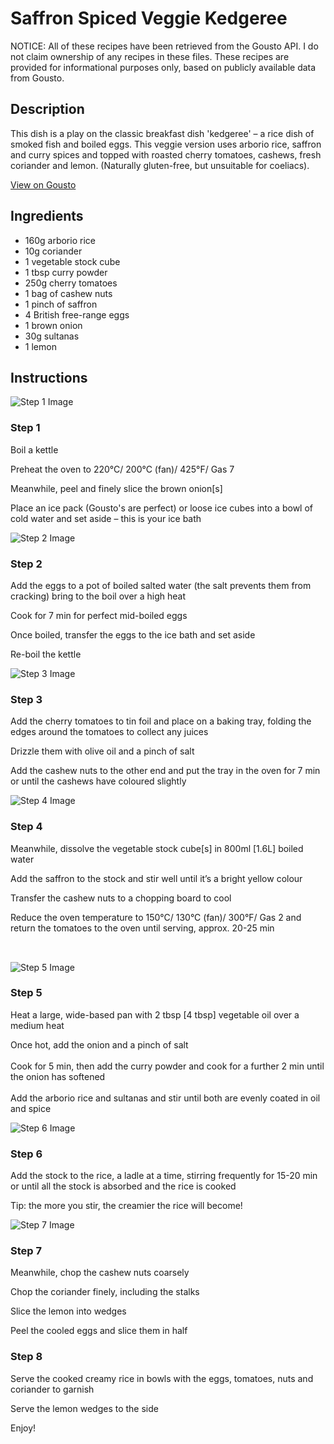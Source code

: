 # Saffron Spiced Veggie Kedgeree 

NOTICE: All of these recipes have been retrieved from the Gousto API. I do not claim ownership of any recipes in these files. These recipes are provided for informational purposes only, based on publicly available data from Gousto.

## Description

This dish is a play on the classic breakfast dish 'kedgeree' – a rice dish of smoked fish and boiled eggs. This veggie version uses arborio rice, saffron and curry spices and topped with roasted cherry tomatoes, cashews, fresh coriander and lemon. (Naturally gluten-free, but unsuitable for coeliacs).

[View on Gousto](https://www.gousto.co.uk/recipes/cookbook/saffron-spiced-veggie-kedgeree)

## Ingredients

- 160g arborio rice
- 10g coriander
- 1 vegetable stock cube
- 1 tbsp curry powder 
- 250g cherry tomatoes
- 1 bag of cashew nuts
- 1 pinch of saffron
- 4 British free-range eggs 
- 1 brown onion
- 30g sultanas
- 1 lemon

## Instructions

![Step 1 Image](https://production-media.gousto.co.uk/cms/recipe-step-image/413_step-1-x200.jpg)

### Step 1

Boil a kettle


Preheat the oven to 220&deg;C/ 200&deg;C (fan)/ 425&deg;F/ Gas 7


Meanwhile, peel and finely slice the brown&nbsp;onion<span class="text-danger">[s]</span>


Place an ice pack (Gousto's are perfect) or loose ice cubes into a bowl of cold water and set aside &ndash; this is your ice bath

![Step 2 Image](https://production-media.gousto.co.uk/cms/recipe-step-image/413_step-2-x200.jpg)

### Step 2

Add the eggs to a pot of boiled salted water (the salt prevents them from cracking) bring to the boil over a high heat


Cook for 7 min for perfect mid-boiled eggs


Once boiled, transfer&nbsp;the eggs to the ice bath and set aside


Re-boil the kettle&nbsp;

![Step 3 Image](https://production-media.gousto.co.uk/cms/recipe-step-image/413_step-3-x200.jpg)

### Step 3

Add the cherry tomatoes to&nbsp;tin foil and place on a baking tray, folding the edges around the tomatoes to collect any juices


Drizzle them with olive oil and a pinch of salt


Add the cashew nuts to the other end and put the tray in the oven for 7 min or until the cashews have coloured slightly

![Step 4 Image](https://production-media.gousto.co.uk/cms/recipe-step-image/413_step-4-x200.jpg)

### Step 4

Meanwhile, dissolve the vegetable&nbsp;stock cube<span class="text-danger">[s]</span>&nbsp;in 800ml <span class="text-danger">[1.6L]</span>&nbsp;boiled water


Add the saffron to the stock and stir well until it&rsquo;s a bright yellow colour


Transfer the cashew nuts to a chopping board to cool


Reduce the oven temperature to&nbsp;150&deg;C/ 130&deg;C (fan)/ 300&deg;F/ Gas 2 and return the tomatoes to the oven until serving, approx. 20-25 min


<span style="font-family: Lato; font-size: 15px; white-space: pre-wrap;">&nbsp;</span>

![Step 5 Image](https://production-media.gousto.co.uk/cms/recipe-step-image/413_step-5-x200.jpg)

### Step 5

Heat a large, wide-based pan with 2 tbsp <span class="text-danger">[4 tbsp]</span>&nbsp;vegetable oil over a medium heat


Once hot, add the onion and a pinch of salt <br /><br />Cook&nbsp;for 5 min, then add the curry powder and cook for a further 2 min until the onion has softened<br /><br />Add the arborio&nbsp;rice and sultanas and stir until both are evenly coated in oil and spice

![Step 6 Image](https://production-media.gousto.co.uk/cms/recipe-step-image/413_step-6-x200.jpg)

### Step 6

Add the stock to the rice, a ladle at a time, stirring frequently for 15-20 min or until all the stock is absorbed and the rice is cooked


Tip: the more you stir, the creamier the rice will become!

![Step 7 Image](https://production-media.gousto.co.uk/cms/recipe-step-image/413_step-7-x200.jpg)

### Step 7

Meanwhile, chop the cashew nuts coarsely


Chop the coriander finely, including the stalks


Slice the lemon into wedges


Peel the cooled eggs and slice them in half

### Step 8

Serve the cooked creamy rice in bowls with the eggs, tomatoes, nuts and coriander to garnish


Serve the lemon wedges to the side


Enjoy!

